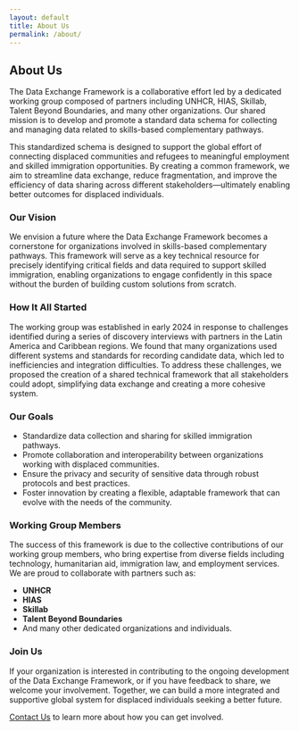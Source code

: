 ```yaml
---
layout: default
title: About Us
permalink: /about/
---
```


<div class="max-w-4xl mx-auto pb-12 px-6">

  <h2 class="text-2xl font-bold text-gray-800">About Us</h2>
  <p class="mt-4 text-gray-600">
    The Data Exchange Framework is a collaborative effort led by a dedicated working group composed of partners including UNHCR, HIAS, Skillab, Talent Beyond Boundaries, and many other organizations. Our shared mission is to develop and promote a standard data schema for collecting and managing data related to skills-based complementary pathways.
  </p>

  <p class="mt-4 text-gray-600">
    This standardized schema is designed to support the global effort of connecting displaced communities and refugees to meaningful employment and skilled immigration opportunities. By creating a common framework, we aim to streamline data exchange, reduce fragmentation, and improve the efficiency of data sharing across different stakeholders—ultimately enabling better outcomes for displaced individuals.
  </p>

  <h3 class="text-xl font-semibold text-gray-800 mt-8">Our Vision</h3>
  <p class="mt-4 text-gray-600">
    We envision a future where the Data Exchange Framework becomes a cornerstone for organizations involved in skills-based complementary pathways. This framework will serve as a key technical resource for precisely identifying critical fields and data required to support skilled immigration, enabling organizations to engage confidently in this space without the burden of building custom solutions from scratch.
  </p>

  <h3 class="text-xl font-semibold text-gray-800 mt-8">How It All Started</h3>
  <p class="mt-4 text-gray-600">
    The working group was established in early 2024 in response to challenges identified during a series of discovery interviews with partners in the Latin America and Caribbean regions. We found that many organizations used different systems and standards for recording candidate data, which led to inefficiencies and integration difficulties. To address these challenges, we proposed the creation of a shared technical framework that all stakeholders could adopt, simplifying data exchange and creating a more cohesive system.
  </p>

  <h3 class="text-xl font-semibold text-gray-800 mt-8">Our Goals</h3>
  <ul class="mt-4 list-disc list-inside text-gray-600">
    <li>Standardize data collection and sharing for skilled immigration pathways.</li>
    <li>Promote collaboration and interoperability between organizations working with displaced communities.</li>
    <li>Ensure the privacy and security of sensitive data through robust protocols and best practices.</li>
    <li>Foster innovation by creating a flexible, adaptable framework that can evolve with the needs of the community.</li>
  </ul>

  <h3 class="text-xl font-semibold text-gray-800 mt-8">Working Group Members</h3>
  <p class="mt-4 text-gray-600">
    The success of this framework is due to the collective contributions of our working group members, who bring expertise from diverse fields including technology, humanitarian aid, immigration law, and employment services. We are proud to collaborate with partners such as:
  </p>
  <ul class="mt-4 list-disc list-inside text-gray-600">
    <li><strong>UNHCR</strong></li>
    <li><strong>HIAS</strong></li>
    <li><strong>Skillab</strong></li>
    <li><strong>Talent Beyond Boundaries</strong></li>
    <li>And many other dedicated organizations and individuals.</li>
  </ul>

  <h3 class="text-xl font-semibold text-gray-800 mt-8">Join Us</h3>
  <p class="mt-4 text-gray-600">
    If your organization is interested in contributing to the ongoing development of the Data Exchange Framework, or if you have feedback to share, we welcome your involvement. Together, we can build a more integrated and supportive global system for displaced individuals seeking a better future.
  </p>

  <p class="mt-4">
    <a href="#" class="text-blue-600 hover:text-blue-800">Contact Us</a> to learn more about how you can get involved.
  </p>
  
</div>
